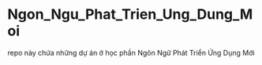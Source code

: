 # Ngon_Ngu_Phat_Trien_Ung_Dung_Moi
repo này chứa những dự án ở học phần Ngôn Ngữ Phát Triển Ứng Dụng Mới
